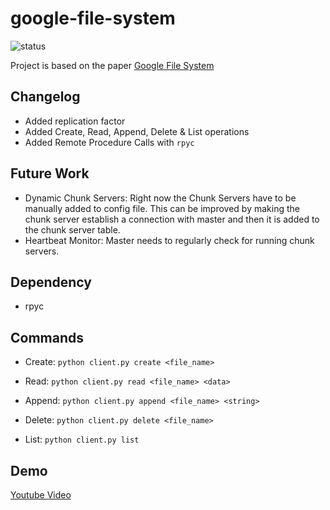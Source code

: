 # google-file-system
![status](https://img.shields.io/badge/version-0.1-85a832) 

Project is based on the paper [Google File System](https://static.googleusercontent.com/media/research.google.com/en//archive/gfs-sosp2003.pdf)

## Changelog
- Added replication factor
- Added Create, Read, Append, Delete & List operations
- Added Remote Procedure Calls with `rpyc`

## Future Work
- Dynamic Chunk Servers: Right now the Chunk Servers have to be manually added to config file. This can be improved by making the chunk server establish a connection with master and then it is added to the chunk server table.
- Heartbeat Monitor: Master needs to regularly check for running chunk servers.

## Dependency
- rpyc

## Commands
- Create: `python client.py create <file_name>` 

- Read: `python client.py read <file_name> <data>`

- Append: `python client.py append <file_name> <string>`

- Delete: `python client.py delete <file_name>`

- List: `python client.py list`

## Demo
[Youtube Video](https://youtu.be/LDqfd4PvoiQ)
